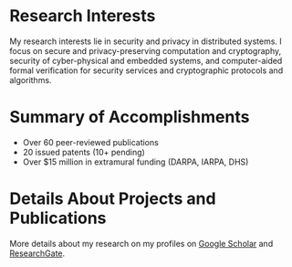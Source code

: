 # Research Interests
My research interests lie in security and privacy in distributed systems. I focus on secure and privacy-preserving computation and cryptography, security of cyber-physical and embedded systems, and computer-aided formal verification for security services and cryptographic protocols and algorithms.



# Summary of Accomplishments
* Over 60 peer-reviewed publications
* 20 issued patents (10+ pending)
* Over $15 million in extramural funding (DARPA, IARPA, DHS)



# Details About Projects and Publications
More details about my research on my profiles on [Google Scholar](http://bit.ly/2KIZaWF) and [ResearchGate](http://bit.ly/37tOPHZ).






